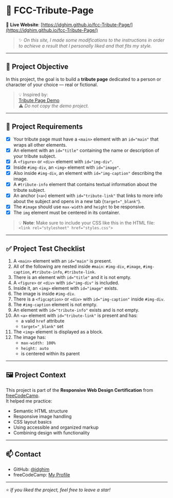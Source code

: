 # 📝 FCC-Tribute-Page

🔗 **Live Website**: [https://idghim.github.io/fcc-Tribute-Page/](https://idghim.github.io/fcc-Tribute-Page/)

> ✨ *On this site, I made some modifications to the instructions in order to achieve a result that I personally liked and that fits my style.*

---

## 🎯 Project Objective

In this project, the goal is to build a **tribute page** dedicated to a person or character of your choice — real or fictional.

> 💡 Inspired by:  
[Tribute Page Demo](https://tribute-page.freecodecamp.rocks)  
⚠️ *Do not copy the demo project.*

---

## 📌 Project Requirements

- [x] Your tribute page must have a `<main>` element with an `id="main"` that wraps all other elements.
- [x] An element with an `id="title"` containing the name or description of your tribute subject.
- [x] A `<figure>` or `<div>` element with `id="img-div"`.
- [x] Inside `#img-div`, an `<img>` element with `id="image"`.
- [x] Also inside `#img-div`, an element with `id="img-caption"` describing the image.
- [x] A `#tribute-info` element that contains textual information about the tribute subject.
- [x] An anchor (`<a>`) element with `id="tribute-link"` that links to more info about the subject and opens in a new tab (`target="_blank"`).
- [x] The `#image` should use `max-width` and `height` to be responsive.
- [x] The `img` element must be centered in its container.

> 💡 **Note**: Make sure to include your CSS like this in the HTML file:  
> `<link rel="stylesheet" href="styles.css">`

---

## ✅ Project Test Checklist

1. A `<main>` element with an `id="main"` is present.
2. All of the following are nested inside `#main`: `#img-div`, `#image`, `#img-caption`, `#tribute-info`, `#tribute-link`.
3. There is an element with `id="title"` and it is not empty.
4. A `<figure>` or `<div>` with `id="img-div"` is included.
5. Inside it, an `<img>` element with `id="image"` exists.
6. The image is inside `#img-div`.
7. There is a `<figcaption>` or `<div>` with `id="img-caption"` inside `#img-div`.
8. The `#img-caption` element is not empty.
9. An element with `id="tribute-info"` exists and is not empty.
10. An `<a>` element with `id="tribute-link"` is present and has:
    - a valid `href` attribute
    - `target="_blank"` set
11. The `<img>` element is displayed as a block.
12. The image has:
    - `max-width: 100%`
    - `height: auto`
    - is centered within its parent

---

## 🖼️ Project Context

This project is part of the **Responsive Web Design Certification** from [freeCodeCamp](https://www.freecodecamp.org/).  
It helped me practice:

- Semantic HTML structure
- Responsive image handling
- CSS layout basics
- Using accessible and organized markup
- Combining design with functionality

---

## 📫 Contact

- GitHub: [@idghim](https://github.com/idghim)
- freeCodeCamp: [My Profile](https://www.freecodecamp.org/idghim)

---

⭐ *If you liked the project, feel free to leave a star!*
